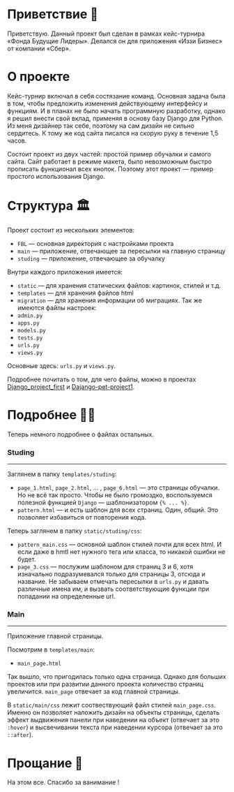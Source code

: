  # Приветствие 👋
 Приветствую. Данный проект был сделан в рамках кейс-турнира «Фонда Будущие Лидеры». Делался он для приложения «Иззи Бизнес» от компании «Сбер». 
 # О проекте
 Кейс-турнир включал в себя состязание команд. Основная задача была в том, чтобы предложить изменения действующему интерфейсу и функциям. И в планах не было начать программную разработку, однако я решил внести свой вклад, применяя в основу базу Django для Python. Из меня дизайнер так себе, поэтому на сам дизайн не сильно сердитесь. К тому же код сайта писался на скорую руку в течение 1,5 часов. 

Состоит проект из двух частей: простой пример обучалки и самого сайта. Сайт работает в режиме макета, было невозможным быстро прописать функционал всех кнопок. Поэтому этот проект — пример простого использования Django. 

 # Структура 🏛️
Проект состоит из нескольких элементов:

- `FBL` — основная директория с настройками проекта
- `main` — приложение, отвечающее за пересылки на главную страницу
- `studing` — приложение, отвечающее за обучалку

Внутри каждого приложения имеется:

- `static` — для хранения статических файлов: картинок, стилей и т.д.
- `templates` — для хранения файлов html
- `migration` — для хранения информации об миграциях.
Так же имеются файлы настроек:
- `admin.py`
- `apps.py`
- `models.py`
- `tests.py`
- `urls.py`
- `views.py`

Основные здесь: `urls.py` и `views.py`.

Подробнее почитать о том, для чего файлы, можно в проектах [Django_project_first](https://github.com/roge111/Django_project_first) и [Dajango-pet-project1](https://github.com/roge111/Dajango-pet-project1).

# Подробнее 🧑‍💻

Теперь немного подробнее о файлах остальных. 

### Studing
---

Заглянем в папку `templates/studing`:
- `page_1.html`, `page_2.html`, ... , `page_6.html` — это страницы обучалки. Но не всё так просто. Чтобы не было громоздко, воспользуемся полезной функцией `Django` — шаблонизатором `{% ... %}`.
- `pattern.html` — и есть шаблон для всех страниц. Один, общий. Это позволяет избавиться от повторения кода.

Теперь заглянем в папку `static/studing/css`:

- `pattern_main.css` — основной шаблон стилей почти для всех html. И если даже в hmtl нет нужного тега или класса, то никакой ошибки не будет. 
- `page_3.css` — послужим шаблоном для страниц 3 и 6, хотя изначально подразумевался только для страницы 3, отсюда и название.
Не забываем отмечать пересылки в `urls.py` и давать различные имена им, и вызвать соответствующие функции при попадании на определенные url.

### Main
---

Приложение главной страницы.

Посмотрим в `templates/main`:
- `main_page.html`

Так вышло, что пригодилась только одна страница. Однако для больших проектов или при развитии данного проекта количество страниц увеличится. `main_page` отвечает за код главной страницы.

В `static/main/css` лежит соотвествующий файл стилей `main_page.css`. Именно он позволяет наложить дизайн на объекты страницы, сделать эффект выдвижения панели при наведении на объект (отвечает за это `:hover`) и высвечивании текста при наведении курсора (отвечает за это `::after`).

# Прощание 👋
На этом все. Спасибо за ванимание !
